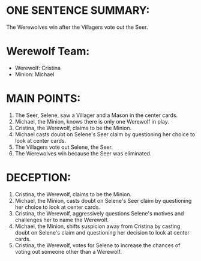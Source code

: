 # ONE SENTENCE SUMMARY:
The Werewolves win after the Villagers vote out the Seer.

# Werewolf Team:
- Werewolf: Cristina
- Minion: Michael

# MAIN POINTS:
1. The Seer, Selene, saw a Villager and a Mason in the center cards.
2. Michael, the Minion, knows there is only one Werewolf in play.
3. Cristina, the Werewolf, claims to be the Minion.
4. Michael casts doubt on Selene's Seer claim by questioning her choice to look at center cards.
5. The Villagers vote out Selene, the Seer.
6. The Werewolves win because the Seer was eliminated.

# DECEPTION:
1. Cristina, the Werewolf, claims to be the Minion.
2. Michael, the Minion, casts doubt on Selene's Seer claim by questioning her choice to look at center cards.
3. Cristina, the Werewolf, aggressively questions Selene's motives and challenges her to name the Werewolf.
4. Michael, the Minion, shifts suspicion away from Cristina by casting doubt on Selene's claim and questioning her decision to look at center cards.
5. Cristina, the Werewolf, votes for Selene to increase the chances of voting out someone other than a Werewolf.